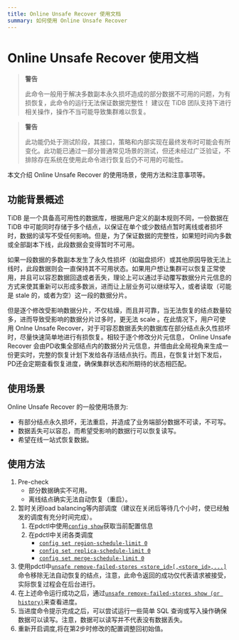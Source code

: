 ```yaml
---
title: Online Unsafe Recover 使用文档
summary: 如何使用 Online Unsafe Recover
---
```


# Online Unsafe Recover 使用文档

> **警告**
>
> 此命令一般用于解决多数副本永久损坏造成的部分数据不可用的问题，为有损恢复，此命令的运行无法保证数据完整性！
> 建议在 TiDB 团队支持下进行相关操作，操作不当可能导致集群难以恢复。

> **警告**
>
> 此功能仍处于测试阶段，其接口，策略和内部实现在最终发布时可能会有所变化。此功能已通过一部分普通常见场景的测试，但还未经过广泛验证，不排除存在系统在使用此命令进行恢复后仍不可用的可能性。

本文介绍 Online Unsafe Recover 的使用场景，使用方法和注意事项等。

## 功能背景概述

TiDB 是一个具备高可用性的数据库，根据用户定义的副本规则不同，一份数据在 TiDB 中可能同时存储于多个结点，以保证在单个或少数结点暂时离线或者损坏时，数据的读写不受任何影响。但是，为了保证数据的完整性，如果短时间内多数或全部副本下线，此段数据会变得暂时不可用。

如果一段数据的多数副本发生了永久性损坏（如磁盘损坏）或其他原因导致无法上线时，此段数据则会一直保持其不可用状态。如果用户想让集群可以恢复正常使用，并且可以容忍数据回退或者丢失，理论上可以通过手动覆写数据分片元信息的方式来使其重新可以形成多数派，进而让上层业务可以继续写入，或者读取（可能是 stale 的，或者为空）这一段的数据分片。

但是逐个修改受影响数据分片，不仅枯燥，而且并可靠，当无法恢复的结点数量较多，进而导致受影响的数据分片过多时，更无法 scale 。在此情况下，用户可使用 Onlne Unsafe Recover，对于可容忍数据丢失的数据库在部分结点永久性损坏时，尽量快速简单地进行有损恢复。相较于逐个修改分片元信息， Online Unsafe Recover 会由PD收集全部结点内的数据分片元信息，并借由此全局视角来生成一份更实时，完整的恢复计划下发给各存活结点执行。而且，在恢复计划下发后，PD还会定期查看恢复进度，确保集群状态和所期待的状态相匹配。

## 使用场景

Online Unsafe Recover 的一般使用场景为:

* 有部分结点永久损坏，无法重启，并造成了业务端部分数据不可读，不可写。
* 数据丢失可以容忍，而希望受影响的数据行可以恢复读写。
* 希望在线一站式恢复数据。

## 使用方法

1. Pre-check
    * 部分数据确实不可用。
    * 离线结点确实无法自动恢复（重启）。
2. 暂时关闭load balancing等内部调度（建议在关闭后等待几个小时，使已经触发的调度有充分时间完成）。
    1. 在pdctl中使用[`config show`](/pd-control.md#config-show--set-option-value--placement-rules)获取当前配置信息
    2. 在pdctl中关闭各类调度
        * [`config set region-schedule-limit 0`](/pd-control.md#config-show--set-option-value--placement-rules)
        * [`config set replica-schedule-limit 0`](/pd-control.md#config-show--set-option-value--placement-rules)
        * [`config set merge-schedule-limit 0`](/pd-control.md#config-show--set-option-value--placement-rules)
3. 使用pdctl中[`unsafe remove-failed-stores <store_id>[,<store_id>,...]`](/pd-control.md#unsafe-remove-failed-stores-store-ids--show--history)命令移除无法自动恢复的结点，注意，此命令返回的成功仅代表请求被接受，实际恢复过程会在后台进行。
4. 在上述命令运行成功之后，通过[`unsafe remove-failed-stores show (or history)`](/pd-control.md#config-show--set-option-value--placement-rules)来查看进度。
5. 当进度命令提示完成之后，可以尝试运行一些简单 SQL 查询或写入操作确保数据可以读写。注意，数据可以读写并不代表没有数据丢失。
6. 重新开启调度,将在第2步时修改的配置调整回初始值。